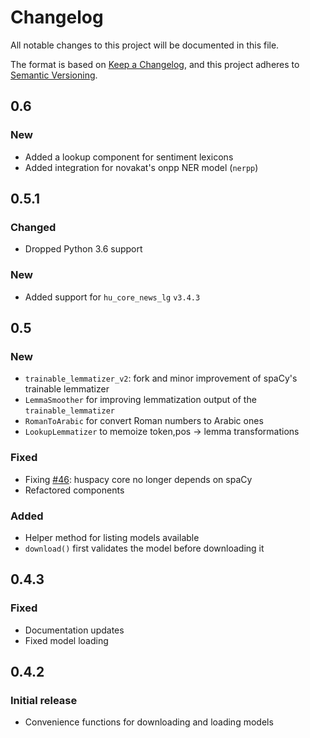 # Changelog

All notable changes to this project will be documented in this file.

The format is based on [Keep a Changelog](https://keepachangelog.com/en/1.0.0/),
and this project adheres to [Semantic Versioning](https://semver.org/spec/v2.0.0.html).

## 0.6
### New
- Added a lookup component for sentiment lexicons
- Added integration for novakat's onpp NER model (`nerpp`)

## 0.5.1
### Changed
- Dropped Python 3.6 support

### New
- Added support for `hu_core_news_lg` `v3.4.3`

## 0.5
### New
- `trainable_lemmatizer_v2`: fork and minor improvement of spaCy's trainable lemmatizer
- `LemmaSmoother` for improving lemmatization output of the `trainable_lemmatizer`
- `RomanToArabic` for convert Roman numbers to Arabic ones
- `LookupLemmatizer` to memoize token,pos -> lemma transformations

### Fixed
- Fixing [#46](https://github.com/huspacy/huspacy/issues/46): huspacy core no longer depends on spaCy
- Refactored components

### Added
- Helper method for listing models available
- `download()` first validates the model before downloading it

## 0.4.3
### Fixed
- Documentation updates
- Fixed model loading

## 0.4.2
### Initial release
- Convenience functions for downloading and loading models


